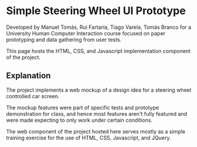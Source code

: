 # Simple Steering Wheel UI Prototype

Developed by Manuel Tomás, Rui Fartaria, Tiago Varela, Tomás Branco for a University Human Computer Interaction course focused on paper prototyping and data gathering from user tests.

This page hosts the HTML, CSS, and Javascript implementation component of the project.

## Explanation

The project implements a web mockup of a design idea for a steering wheel controlled car screen. 

The mockup features were part of specific tests and prototype demonstration for class, and hence most features aren't fully featured and were made expecting to only work under certain conditions.

The web component of the project hosted here serves mostly as a simple training exercise for the use of HTML, CSS, Javascript, and JQuery. 
